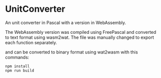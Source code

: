 # UnitConverter

An unit converter in Pascal with a version in WebAssembly.

The WebAssembly version was compiled using FreePascal and converted to text format using wasm2wat. The file was manually changed to export each function separately.

and can be converted to binary format using wat2wasm with this commands:

````
npm install
npm run build
````
